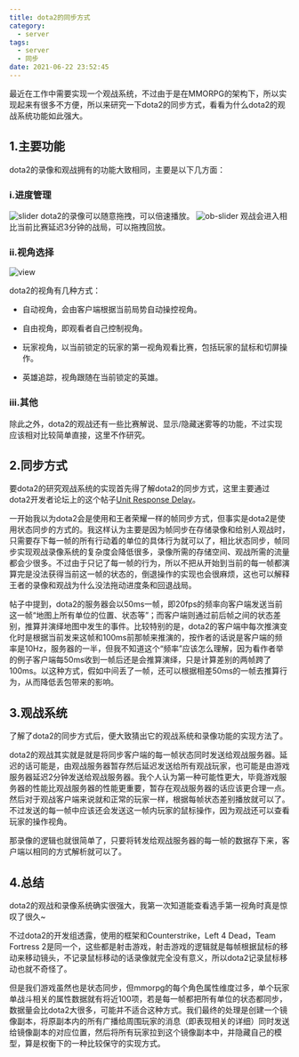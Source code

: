 ```yaml
---
title: dota2的同步方式
category:
  - server
tags:
  - server
  - 同步
date: 2021-06-22 23:52:45
---
```


最近在工作中需要实现一个观战系统，不过由于是在MMORPG的架构下，所以实现起来有很多不方便，所以来研究一下dota2的同步方式，看看为什么dota2的观战系统功能如此强大。
<!-- more -->

## 1.主要功能

dota2的录像和观战拥有的功能大致相同，主要是以下几方面：

### i.进度管理

![slider](slider.PNG)
dota2的录像可以随意拖拽，可以倍速播放。
![ob-slider](ob-slider.PNG)
观战会进入相比当前比赛延迟3分钟的战局，可以拖拽回放。

### ii.视角选择

![view](view.PNG)

dota2的视角有几种方式：

- 自动视角，会由客户端根据当前局势自动操控视角。

- 自由视角，即观看者自己控制视角。

- 玩家视角，以当前锁定的玩家的第一视角观看比赛，包括玩家的鼠标和切屏操作。

- 英雄追踪，视角跟随在当前锁定的英雄。

### iii.其他

除此之外，dota2的观战还有一些比赛解说、显示/隐藏迷雾等的功能，不过实现应该相对比较简单直接，这里不作研究。

## 2.同步方式

要dota2的研究观战系统的实现首先得了解dota2的同步方式，这里主要通过dota2开发者论坛上的这个帖子[Unit Response Delay](http://dev.dota2.com/showthread.php?t=527&page=7&p=4253&viewfull=1#post4253)。

一开始我以为dota2会是使用和王者荣耀一样的帧同步方式，但事实是dota2是使用状态同步的方式的。我这样认为主要是因为帧同步在存储录像和给别人观战时，只需要存下每一帧的所有行动着的单位的具体行为就可以了，相比状态同步，帧同步实现观战录像系统的复杂度会降低很多，录像所需的存储空间、观战所需的流量都会少很多。不过由于只记了每一帧的行为，所以不把从开始到当前的每一帧都演算完是没法获得当前这一帧的状态的，倒退操作的实现也会很麻烦，这也可以解释王者的录像和观战为什么没法拖动进度条和回退战局。

帖子中提到，dota2的服务器会以50ms一帧，即20fps的频率向客户端发送当前这一帧“地图上所有单位的位置、状态等”；而客户端则通过前后帧之间的状态差别，推算并演绎地图中发生的事件。比较特别的是，dota2的客户端中每次推演变化时是根据当前发来这帧和100ms前那帧来推演的，按作者的话说是客户端的频率是10Hz，服务器的一半，但我不知道这个“频率”应该怎么理解，因为看作者举的例子客户端每50ms收到一帧后还是会推算演绎，只是计算差别的两帧跨了100ms。以这种方式，假如中间丢了一帧，还可以根据相差50ms的一帧去推算行为，从而降低丢包带来的影响。

## 3.观战系统

了解了dota2的同步方式后，便大致猜出它的观战系统和录像功能的实现方法了。

dota2的观战其实就是就是将同步客户端的每一帧状态同时发送给观战服务器。延迟的话可能是，由观战服务器暂存然后延迟发送给所有观战玩家，也可能是由游戏服务器延迟2分钟发送给观战服务器。我个人认为第一种可能性更大，毕竟游戏服务器的性能比观战服务器的性能更重要，暂存在观战服务器的话应该更合理一点。然后对于观战客户端来说就和正常的玩家一样，根据每帧状态差别播放就可以了。不过发送的每一帧中应该还会发送这一帧内玩家的鼠标操作，因为观战还可以查看玩家的操作视角。

那录像的逻辑也就很简单了，只要将转发给观战服务器的每一帧的数据存下来，客户端以相同的方式解析就可以了。

## 4.总结

dota2的观战和录像系统确实很强大，我第一次知道能查看选手第一视角时真是惊叹了很久~

不过dota2的开发组透露，使用的框架和Counterstrike，Left 4 Dead，Team Fortress 2是同一个，这些都是射击游戏，射击游戏的逻辑就是每帧根据鼠标的移动来移动镜头，不记录鼠标移动的话录像就完全没有意义，所以dota2记录鼠标移动也就不奇怪了。

但是我们游戏虽然也是状态同步，但mmorpg的每个角色属性维度过多，单个玩家单战斗相关的属性数据就有将近100项，若是每一帧都把所有单位的状态都同步，数据量会比dota2大很多，可能并不适合这种方式。我们最终的处理是创建一个镜像副本，将原副本内的所有广播给周围玩家的消息（即表现相关的详细）同时发送给镜像副本的对应位置，然后将所有玩家拉到这个镜像副本中，并隐藏自己的模型，算是权衡下的一种比较保守的实现方式。
